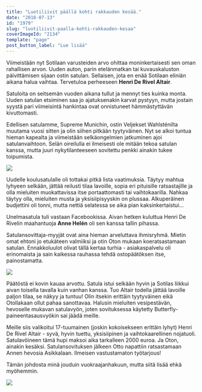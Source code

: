 ```yaml
---
title: "Luotiliivit päällä kohti rakkauden kesää."
date: "2018-07-13"
id: "1979"
slug: "luotiliivit-paalla-kohti-rakkauden-kesaa"
coverImageId: "2134"
template: "page"
post_button_label: "Lue lisää"
---
```


Viimeistään nyt Sotilaan varusteiden arvo ohittaa moninkertaisesti sen oman rahallisen arvon. Uuden auton, parin etelänmatkan tai kuvauskaluston päivittämisen sijaan ostin satulan. Sellaisen, jota en enää Sotilaan eliniän aikana halua vaihtaa. Tervetuloa perheeseen **Henri De Rivel Altair**.

Satuloita on seitsemän vuoden aikana tullut ja mennyt ties kuinka monta. Uuden satulan etsiminen saa jo ajatuksenakin karvat pystyyn, mutta jostain syystä pari viimeisintä hankintaa ovat onnistuneet hämmästyttävän kivuttomasti.

Edellisen satulamme, Supreme Munichin, ostin Veljekset Wahlsténilta muutama vuosi sitten ja olin siihen pitkään tyytyväinen. Nyt se alkoi tuntua hieman kapealta ja viimeistään selkäongelmien jatkuminen ajoi satulanvaihtoon. Selän oireilulla ei ilmeisesti ole mitään tekoa satulan kanssa, mutta juuri nykytilanteeseen sovitettu penkki ainakin tukee toipumista.

![](images/MG_9431-1.jpg)

Uudelle koulusatulalle oli tottakai pitkä lista vaatimuksia. Täytyy mahtua lyhyeen selkään, jättää reilusti tilaa lavoille, sopia eri pituisille ratsastajille ja olla mieluiten muokattavissa itse portaattomasti tai vaihtokaarilla. Nahkaa täytyy olla, mieluiten musta ja yksisiipisyyskin on plussaa. Alkuperäinen budjettini oli tonni, mutta nettiä selatessa se aika pian kaksinkertaistui...

Unelmasatula tuli vastaan Facebookissa. Aivan hetken kuluttua Henri De Rivelin maahantuoja **Anne Helén** oli sen kanssa tallin pihassa.

Satulansovittaja-myyjät ovat aina hieman arveluttava ihmisryhmä. Mietin omat ehtoni jo etukäteen valmiiksi ja otin Oton mukaan koeratsastamaan satulan. Ennakkoluulot olivat tällä kertaa turhia - asiakaspalvelu oli erinomaista ja sain kaikessa rauhassa tehdä ostopäätöksen itse, painostamatta.

![](images/DDE5D7DD-C1E1-4196-A5A7-19BC8A24353C.jpeg)

Päätöstä ei kovin kauaa arvottu. Satula istui selkään hyvin ja Sotilas liikkui aivan toisella tavalla kuin vanhan kanssa. Tuo Altair todella jättää lavoille paljon tilaa, se näkyy ja tuntuu! Olin itsekin erittäin tyytyväinen eikä Otollakaan ollut pahaa sanottavaa. Halusin mieluiten vesipestävän, hevoselle mukavan satulavyön, joten sovituksessa käytetty Butterfly-paineentasausvyökin sai jäädä meille.

Meille siis valikoitui 17-tuumainen (joskin kokoisekseen erittäin lyhyt) Henri De Rivel Altair - syvä, hyvin tuettu, yksisiipinen ja vaihtokaarellinen nojatuoli. Satulavöineen tämä hupi maksoi aika tarkalleen 2000 euroa. Ja Oton, ainakin kesäksi. Satulansovituksen jälkeen Otto napattiin ratsastamaan Annen hevosia Asikkalaan. Ilmeisen vastustamaton työtarjous!

Tämän johdosta minä jouduin vuokraajanhakuun, mutta siitä lisää ehkä myöhemmin.

![](images/MG_6432-1.jpg)
